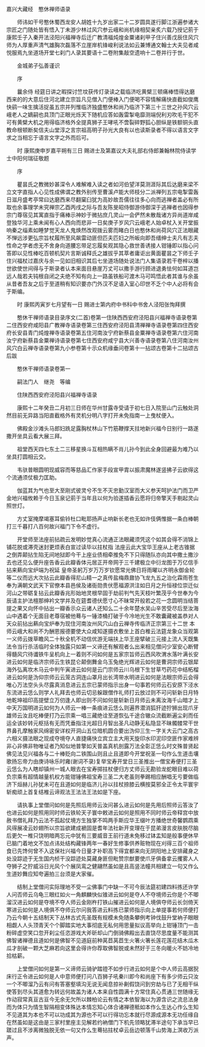 <!-- { "loadSidebar": true } -->
嘉兴大藏经　憨休禅师语录



　　师讳如干号憨休蜀西龙安人胡姓十九岁出家二十二岁圆具遂行脚江浙遍参诸大宗匠之门随处皆有悟入丁未游少林过风穴参云峨和尚机缘相契亲炙六载乃授记莂于康熙壬子入秦开法泾阳兴福禅寺后迁广教清福炖煌金粟诸刹甲子住兴善戊辰住风穴师为人厚重声清气雄胸次磊落不立崖岸机锋峻利说法如云兼博通文翰士大夫见者咸悦服焉九坐道场开堂七刹门人录其要语十二卷附集敲空遗响十二卷并行于世。

　　金城弟子弘善谨识

　　序

　　曩余侍
经筵日讲之暇探讨竺坟获传灯录读之载临济吃黄檗三顿痛棒悟得达磨西来的的大意后住河北建立宗旨凡见僧入门便棒入门便喝不容情解痛快直截如俊鹰快鹞一味生擒活捉虽五宗并列惟临济独盛憨休和尚乃临济下第三十三世之孙风穴云峨老人之嫡嗣也具顶门正眼光烁天下随机应答如轰雷掣电靡测端倪利刃吹毛干犯不可有黄檗大机之用得临济格外全提真狮子王哮吼不啻裂碎野狐心胆纵是铁额铜头直教命根顿断矣信夫山堂淳之言宗祖高明子孙光大良有以也读斯录者不得以语言文字求之当相忘于语言文字之外而后可。

　　时
康熙庚申岁嘉平朔有三日
赐进士及第嘉议大夫礼部右侍郎兼翰林院侍读学士中阳何瑞征敬题

　　序

　　瞿昙氏之教微妙甚深令人难解难入读之者如河伯望洋莫测涯际其后达磨来梁不立文字直指人心见性成佛谓之教外别传至曹溪卢能大师枝分二派禅列五宗电掣雷轰日滋月盛考亭常曰达磨西来尽翻窠臼犹为高妙故吾儒往往多心向而逃禅者盖必有所取也余事理学未究禅宗乙酉丙戌之际与吾友陈旻昭侍御游侍御深于逃禅者也因得参宗门尊宿见其寓直指于痛棒示神妙于微拈庶几灵山一会俨然未散哉诸方异尚道岸咸登独华河上乘未闻有心人西向而悲非一日矣庚子岁风穴云峨老人始卓杖入关开堂振响秦之缁素如睡梦觉天龙人鬼焕然改观拨云雾而睹白日也憨休和尚荷风穴正法眼藏不惮远涉更弘宗旨杖履所至风飙雷动匪但匹夫匹妇之所皈向即吾缙绅士夫凡有志夫性命之学者虑无不舍身向道腰忘带足忘履矣观其隐心救世善诱接人钳锤即以指心问答即以见性棒吃百顿机契片言斯诚释氏之雄拔乎其萃者庸讵出黄面瞿昙之下师壬子住兴福杖过嘉庆与余一见如旧相识其后七坐道场随处说法门人集语录若干卷梓以播世欲使世间得与于斯录者认本来面目悬崖万丈可以撒手游行顾进退勇怯何如耳道岂远人哉若夫钝根自闭之夫绝不知有向上一路虽铁船可渡木马可鸣悟此者其谁与余虽从昔者吾友之后于至道稍有知识要亦门外汉不足语入室心印世不乏个中人必将有会于斯编。

　　时
康熙丙寅岁七月望有一日
赐进士第内府中书科中书舍人泾阳张恂拜撰

　　憨休干禅师语录目录序文(二首)卷第一住陕西西安府泾阳县兴福禅寺语录卷第二住西安府咸阳县广教禅寺语录卷第三住西安府泾阳县清禅禅寺语录卷第四住西安府长安县青门炖煌禅寺语录卷第五住河南汝宁府新蔡县金粟禅寺语录卷第六住河南汝宁府新蔡县金粟禅诗语录卷第七住西安府咸宁县大兴善寺语录卷第八住河南汝州风穴白云禅寺语录卷第九小参卷第十示众机缘垂问卷第十一拈颂古卷第十二拈颂古后跋

　　憨休干禅师语录卷第一

　　嗣法门人　继尧　等编

　　住陕西西安府泾阳县兴福禅寺语录

　　康熙十二年癸丑二月初三日师在华州甘露寺受请于初七日入院至山门云触处洞然目前无异路当阳直截格外有灵机分明八字打开未免指南一上曳杖便入。

　　佛殿金沙滩头马郎妇跣足露胸杖林山下竹筋鞭撑天拄地新兴福今日别行一路遂撒开坐具云看大展三拜。

　　祖堂西天四七东土二三移星换斗互相热瞒不肖儿孙今到此全身回避最为难乃以坐具打圆相云交。

　　韦驮普眼圆明现威容而等慈品汇作家手段宣甲胄以振肃魔林遂竖拂子云欲得这个流通须仗极力匡助。

　　伽蓝其为气也至大至刚式彼灵兮不生不灭忠勤汉室而大义参天呵护法门而卫严金地兴福攸赖于今日玉泉记莂于当年且以何为验遂插香云愿将归帝擎天手剔起灵山照世灯。

　　方丈室掩摩竭塞耳偷铃杜口毗耶扬声止响新长老也无如许伎俩惟据一条白棒朝打三千暮打八百何故兴福门下令不虚行。

　　开堂师至法座前拈疏云发明妙觉真心流通正法眼藏须凭这个如其会得不消锦上铺花脱或滞壳迷封更烦表白宣过读毕以拄杖指
法座云此大宝华王座从上老古锥据之倒弄颠拈生陷无间地狱即今干上座业债相牵推免不下只得随队亦向其中撒土撒沙去也还见么便升座告香云此瓣香体元居正开帝网于三千建极立中衍龙图于万亿信手拈来爇向宝炉端为祝延
皇帝圣躬万岁万万岁钦愿常光佛日将雨曜以齐明永御金轮等二仪而远大次拈云此瓣香得尼山精一之真传盐梅鼎鼐协飞龙九五之治化霖雨苍生奉为满朝文武天下官僚本县邑侯及诸衙勋贵伏愿福源洪注如日月之升恒禄位崇迁似河山之带砺复拈云此瓣香兆形始地灵根早固于劫前判气先天枝叶繁茂乎今世奉为今辰请主护法檀那绅衿文学并及在筵耆德伏愿寸心不昧常开般若之花一念圆明当结菩提之果又向怀中拈出一瓣香示众云诸人还知么二十余年楚水吴山辛苦受尽后至汝海山中遇着个无面目老尊宿被他蓦与一锤漆桶打破于今冷地光生不敢囊藏被盖恭对人天众前拈出爇向宝炉奉为现住河南汝州风穴山白云禅寺传临济正宗第三十二世
本师云峨大和尚不为酬恩报德要使大众咸知遂摄衣敷坐上首白椎云法筵龙象众当观第一义师云拨草瞻风二十秋全机不动信优游无端扶上华王座擘破三元接上流人天既集法令当行杀活临时全体独露只如第一义谛还有解观者么出来相见僧问少室安心断臂得髓风穴待谶铁牛呈机向上一着则不问如何是五家宗旨师云西风吹渭水落叶满长安进云如何是临济宗师云生铁昆仑颠倒舞金乌玉兔绝光辉进云如何是曹洞宗师云银犀海外弘离坎木马云中判午寅进云如何是云门宗师云川乌根下生甘草芍药花中结柘榴进云如何是沩仰宗师云云笼古洞连山罩月出长湾带水明进云如何是法眼宗师云会得唯心万法空头头尽露真消息进云五宗已蒙师指示出身一句事若何师云石安原下泾水东流进云恁么则学人礼拜去也师云切忌躲跟僧作礼师打云放过则不可问斩新日月特地乾坤祖印高提壁立万仞逢人即出则不问如何是斩新日月师云未离汝海千山暗才上中天万国明进云如何为人师云一棒一条痕进云恁么则遍界潜消狐犴迹狞狮出现爪牙雄师云汝且吃棒便打乃云宗乘一唱三藏绝诠至道恢弘千途合辙众流截断遍尘刹而任运全该妙转元枢括有无而凭垂指注光超日月智出圣凡动静无私隐显不昧髑髅常干世界鼻孔摩触家风绵密安详权开洞山五位暗机圆合要出沩仰三生一字关大云门之高古六相义摄法眼之现成夺境夺人直捷痛快立宾立主大用天旋印水印泥印空匪作家难辨非心非佛非物唯证者乃知似地普擎如天普盖真机剖露万法全彰正恁么时文殊普贤起佛见法见兴福各与二十棒贬向二铁围山则且止且道即今开堂祝圣一句作么生道击壤歌扬忘帝力由庚诗咏乐时雍(谢词不录)复举宝寿开堂日三圣推出一僧宝寿便打三圣云恁么为人瞎却镇州一城人眼去在宝寿掷拄杖便归方丈师云无勘验龙蛇眼目难以荷负宗乘有超情越量机权方能钳锤佛祖宝寿三圣二大老虽则拳踢相应酬唱无亏要做临济下烜赫儿孙犹未可在且道如何是临济儿孙以拄杖捺膝云横按莫邪全正令太平寰宇斩痴顽上首复结椎云谛观法王法法王法如是下座。

　　请执事上堂僧问如何是先照后用师云汝问甚么进云如何是先用后照师云答汝了也进云如何是照用同时师云铁轮天子寰中敕进云如何是照用不同时师云帝释宫中放赦书僧礼拜乃云法不孤起仗境方生独掌不鸣两手斯应华王缀叶方播绝世奇馨鹦鹉乘风得展凌云妙翅所以宗旨欲建成褫固是耆年法社新开变理在于昆弟漫言皮肤脱尽脑后更欠一椎只饶明暗两忘元中犹有三要威音王前行道未免移过钵盂知是般事便休早已脑门着地文不加点讳处结构藏锋两年一春好生修事供养赃物现在刈得三百个祖师食已先馋何曾不入这保社兴福今日量才补职高下得宜都来向无阴阳地上安排藏身之处没踪迹于无生国内桢干没踪迹处莫藏身匪但毗赞宗猷要使爪牙俱备拿云攫雾人人夺狮子之狞威浴日光风个个展凤鸾之健翮然虽如是且高竖法幢共相建立一句又作么生道妙舞应知夸遍拍三台须是大家催。

　　结制上堂僧问实际理地不受一尘佛事门中缺一不可今辰法筵初建四料拣还许学人问否师云乌龟三眼红如火一角麒麟快似锥进云如何是夺人不夺境师云你是个不唧溜汉进云如何是夺境不夺人师云金刚杵打铁山摧进云如何是人境俱夺师云长剑倚天寒进云如何是人境俱不夺师云尔问我答进云料拣已蒙师指示向上单提事若何师便打乃云今朝十五结制天下丛林古式先圣既有规模未免随条攀例考钟伐鼓升堂衲子眼眼相觑人人头顶青天个个脚踏实地大事彻底无私何用思量拟议高举向上钳锤顶门一击粉碎虚空笑口忽开刹尘任恣游戏大斧斫却山门倒骑佛殿出去直饶尽思度量不能测其佛智诸禅德且道如何是佛智不见道庭前种莴苣莴苣生火箸火箸长莲花莲花结木瓜木瓜才剖破一颗大芝麻若向这里会得许你荐取佛智脱或未然好于三冬向暖火不妨冷地拾枯薪。

　　上堂僧问如何是第一义谛师云骑驴踏镫不如步行进云如何是个中人师云高据猊床行正令进云如何是人中意师便打问八百狮子吼秦川即今和尚座下有多少师云只汝一个不唧溜乃云有问有答塞壑填沟无说无闻息掠补劓假饶问到穷劫与已了无相干纵使答到尽头其道愈为转远何故盖为诸人本来自性圆满十方常住真心贯通三世随缘无作动寂常真亘古亘今无余无欠所以棘柏论云有情之本依智海以为源含识之流总法身而为体只为情生智隔相变体殊达本情忘知心体合诸禅德秪如本作么生达心作么生知不见道其为本也不可以功成其为源也不可以行得功忘本就行尽源成源本无功任缘自在然虽如是这由是三家村里座主见解若约衲僧门下机先领略犹滞半途句下承当早已蹉过且不涉离微独脱无依一句又作么生蓦拈拄杖卓云岳边顿落千山势海上溟收万派声。

